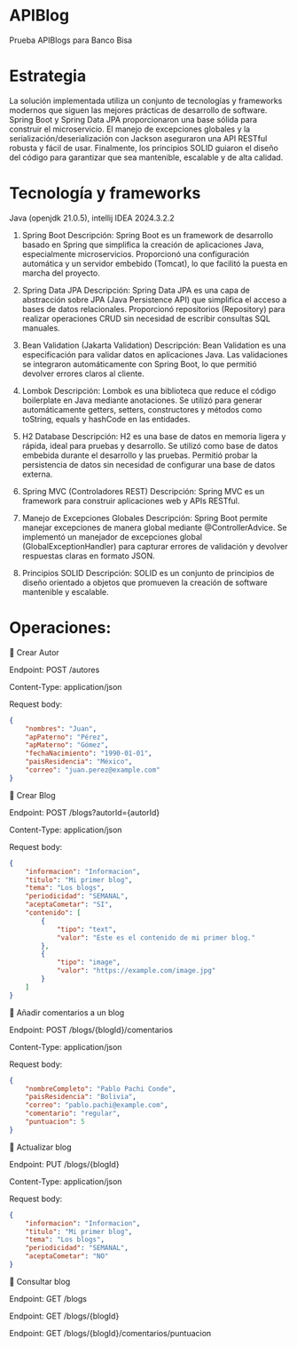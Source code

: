 # APIBlog
Prueba APIBlogs para Banco Bisa 
# Estrategia
La solución implementada utiliza un conjunto de tecnologías y frameworks modernos que siguen las mejores prácticas de desarrollo de software. Spring Boot y Spring Data JPA proporcionaron una base sólida para construir el microservicio. El manejo de excepciones globales y la serialización/deserialización con Jackson aseguraron una API RESTful robusta y fácil de usar. Finalmente, los principios SOLID guiaron el diseño del código para garantizar que sea mantenible, escalable y de alta calidad.

# Tecnología y frameworks
Java (openjdk 21.0.5), intellij IDEA 2024.3.2.2

1. Spring Boot
Descripción: Spring Boot es un framework de desarrollo basado en Spring que simplifica la creación de aplicaciones Java, especialmente microservicios.
Proporcionó una configuración automática y un servidor embebido (Tomcat), lo que facilitó la puesta en marcha del proyecto.

2. Spring Data JPA
Descripción: Spring Data JPA es una capa de abstracción sobre JPA (Java Persistence API) que simplifica el acceso a bases de datos relacionales.
Proporcionó repositorios (Repository) para realizar operaciones CRUD sin necesidad de escribir consultas SQL manuales.

3. Bean Validation (Jakarta Validation)
Descripción: Bean Validation es una especificación para validar datos en aplicaciones Java.
Las validaciones se integraron automáticamente con Spring Boot, lo que permitió devolver errores claros al cliente.

4. Lombok
Descripción: Lombok es una biblioteca que reduce el código boilerplate en Java mediante anotaciones.
Se utilizó para generar automáticamente getters, setters, constructores y métodos como toString, equals y hashCode en las entidades.

5. H2 Database
Descripción: H2 es una base de datos en memoria ligera y rápida, ideal para pruebas y desarrollo.
Se utilizó como base de datos embebida durante el desarrollo y las pruebas.
Permitió probar la persistencia de datos sin necesidad de configurar una base de datos externa.

6. Spring MVC (Controladores REST)
Descripción: Spring MVC es un framework para construir aplicaciones web y APIs RESTful.

7. Manejo de Excepciones Globales
Descripción: Spring Boot permite manejar excepciones de manera global mediante @ControllerAdvice.
Se implementó un manejador de excepciones global (GlobalExceptionHandler) para capturar errores de validación y devolver respuestas claras en formato JSON.

11. Principios SOLID
Descripción: SOLID es un conjunto de principios de diseño orientado a objetos que promueven la creación de software mantenible y escalable.

# Operaciones:
 Crear Autor

Endpoint: POST /autores

Content-Type: application/json

Request body:
```json
{
    "nombres": "Juan",
    "apPaterno": "Pérez",
    "apMaterno": "Gómez",
    "fechaNacimiento": "1990-01-01",
    "paisResidencia": "México",
    "correo": "juan.perez@example.com"
}
```
 Crear Blog

Endpoint: POST /blogs?autorId={autorId}

Content-Type: application/json

Request body:
```json
{
    "informacion": "Informacion",
    "titulo": "Mi primer blog",
    "tema": "Los blogs",
    "periodicidad": "SEMANAL",
    "aceptaCometar": "SI",
    "contenido": [
        {
            "tipo": "text",
            "valor": "Este es el contenido de mi primer blog."
        },
        {
            "tipo": "image",
            "valor": "https://example.com/image.jpg"
        }
    ]
}
```
 Añadir comentarios a un blog

Endpoint: POST /blogs/{blogId}/comentarios

Content-Type: application/json

Request body:
```json
{
    "nombreCompleto": "Pablo Pachi Conde",
    "paisResidencia": "Bolivia",
    "correo": "pablo.pachi@example.com",
    "comentario": "regular",
    "puntuacion": 5
}
```
 Actualizar blog

Endpoint: PUT /blogs/{blogId}

Content-Type: application/json

Request body:
```json
{
    "informacion": "Informacion",
    "titulo": "Mi primer blog",
    "tema": "Los blogs",
    "periodicidad": "SEMANAL",
    "aceptaCometar": "NO"
}
```
 Consultar blog

Endpoint: GET /blogs

Endpoint: GET /blogs/{blogId}

Endpoint: GET /blogs/{blogId}/comentarios/puntuacion



